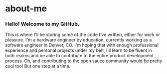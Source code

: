 # about-me
### Hello! Welcome to my GitHub.

This is where I'll be storing some of the code I've written, either for work or pleasure. I'm a hardware engineer by education, currently working as a software engineer in Denver, CO. I'm hoping that with enough professional experience and personal projects under my belt, I'll learn to be fluent in both realms and be able to contribute to the entire product development process. Oh, and contributing to the open sauce community would be pretty cool too! But one step at a time.
